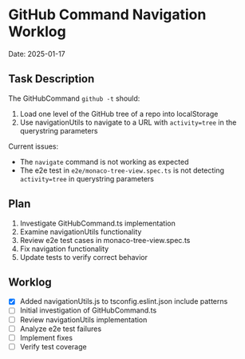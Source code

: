 # GitHub Command Navigation Worklog
Date: 2025-01-17

## Task Description
The GitHubCommand `github -t` should:
1. Load one level of the GitHub tree of a repo into localStorage
2. Use navigationUtils to navigate to a URL with `activity=tree` in the querystring parameters

Current issues:
- The `navigate` command is not working as expected
- The e2e test in `e2e/monaco-tree-view.spec.ts` is not detecting `activity=tree` in querystring parameters

## Plan
1. Investigate GitHubCommand.ts implementation
2. Examine navigationUtils functionality
3. Review e2e test cases in monaco-tree-view.spec.ts
4. Fix navigation functionality
5. Update tests to verify correct behavior

## Worklog
- [x] Added navigationUtils.js to tsconfig.eslint.json include patterns
- [ ] Initial investigation of GitHubCommand.ts
- [ ] Review navigationUtils implementation
- [ ] Analyze e2e test failures
- [ ] Implement fixes
- [ ] Verify test coverage

